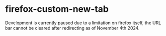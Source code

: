 # firefox-custom-new-tab

Development is currently paused due to a limitation on firefox itself, the URL bar cannot be cleared after redirecting as of November 4th 2024.